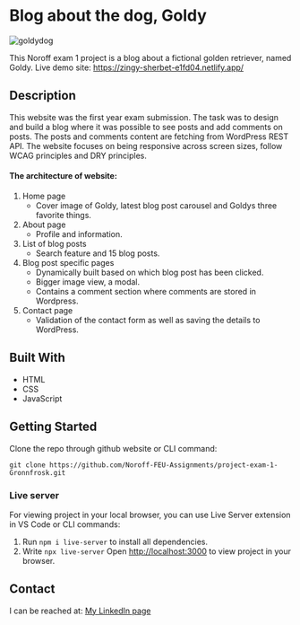 # Blog about the dog, Goldy
![goldydog](https://user-images.githubusercontent.com/91615712/205752711-682d52d5-a400-4657-92e1-fcf5abd9ee1b.png)

This Noroff exam 1 project is a blog about a fictional golden retriever, named Goldy. Live demo site: https://zingy-sherbet-e1fd04.netlify.app/ 

## Description
This website was the first year exam submission. The task was to design and build a blog where it was possible to see posts and add comments on posts. The posts and comments content are fetching from WordPress REST API. The website focuses on being responsive across screen sizes, follow WCAG principles and DRY principles.

#### The architecture of website:
1.	Home page
      - Cover image of Goldy, latest blog post carousel and Goldys three favorite things.
3.	About page
      - Profile and information.
4.	List of blog posts 
      - Search feature and 15 blog posts.
5.	Blog post specific pages 
      - Dynamically built based on which blog post has been clicked. 
      - Bigger image view, a modal. 
      - Contains a comment section where comments are stored in Wordpress.
6.	Contact page 
      - Validation of the contact form as well as saving the details to WordPress.

## Built With
- HTML
- CSS
- JavaScript

## Getting Started

Clone the repo through github website or CLI command:

```
git clone https://github.com/Noroff-FEU-Assignments/project-exam-1-Gronnfrosk.git
```

### Live server
For viewing project in your local browser, you can use Live Server extension in VS Code or CLI commands:

1. Run ```npm i live-server``` to install all dependencies.
2. Write ```npx live-server``` Open [http://localhost:3000](http://localhost:3000) to view project in your browser.

## Contact
I can be reached at:
[My LinkedIn page](https://www.linkedin.com/in/hanna-fjeldsaa-0b4797127/) 


